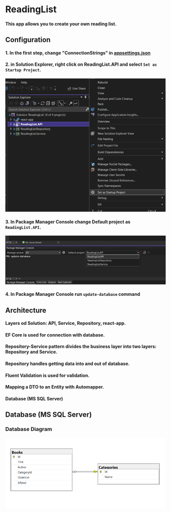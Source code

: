 # ReadingList

#### This app allows you to create your own reading list.

## Configuration
#### 1. In the first step, change "ConnectionStrings" in [appsettings.json](https://github.com/jarekblady/ReadingList/blob/master/ReadingList.API/appsettings.json)
#### 2. in Solution Explorer, right click on ReadingList.API and select `Set as Startup Project`.
![Startup Project](https://github.com/jarekblady/ReadingList/blob/master/StartupProject.PNG)
#### 3. In Package Manager Console change Default project as `ReadingList.API`.
![Package Manager Console](https://github.com/jarekblady/ReadingList/blob/master/PackageManagerConsole.PNG)
#### 4. In Package Manager Console run `update-database` command

## Architecture

#### Layers od Solution: API, Service, Repository, react-app. 
#### EF Core is used for connection with database.
#### Repository-Service pattern divides the business layer into two layers: Repository and Service.
#### Repository handles getting data into and out of database.
#### Fluent Validation is used for validation.
#### Mapping a DTO to an Entity with Automapper.
#### Database (MS SQL Server)

## Database (MS SQL Server)
### Database Diagram
![Database Diagram](https://github.com/jarekblady/ReadingList/blob/master/DatabaseDiagram.PNG)